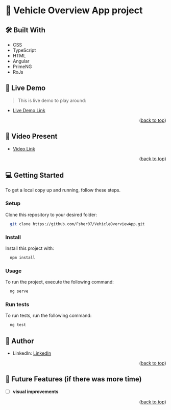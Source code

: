 <a name="readme-top"></a>

<!-- PROJECT DESCRIPTION -->

# 📖 Vehicle Overview App project <a name="about-project"></a>

## 🛠 Built With <a name="built-with"></a>

- CSS
- TypeScript
- HTML
- Angular
- PrimeNG
- RxJs

<!-- LIVE DEMO -->

## 🚀 Live Demo <a name="live-demo"></a>

> This is live demo to play around:

- [Live Demo Link](https://master--rococo-kitten-c8727e.netlify.app/sign-in)

<p align="right">(<a href="#readme-top">back to top</a>)</p>

<!-- LIVE DEMO -->

## 🚀 Video Present <a name="live-demo"></a>

- [Video Link](https://www.loom.com/share/a3333549506640b493ca8ca7ef22d75b?sid=ec5081a1-8136-483e-9868-6b82c9f05221)

<p align="right">(<a href="#readme-top">back to top</a>)</p>

<!-- GETTING STARTED -->

## 💻 Getting Started <a name="getting-started"></a>

To get a local copy up and running, follow these steps.

### Setup

Clone this repository to your desired folder:

```sh
  git clone https://github.com/Fsher07/VehicleOverviewApp.git
```

### Install

Install this project with:

```sh
  npm install
```

### Usage

To run the project, execute the following command:

```sh
  ng serve
```

### Run tests

To run tests, run the following command:

```sh
  ng test
```

<!-- AUTHORS -->

## 👥 Author <a name="authors"></a>

- LinkedIn: [LinkedIn](https://www.linkedin.com/in/fsalimhidir/)

<p align="right">(<a href="#readme-top">back to top</a>)</p>

<!-- FUTURE FEATURES -->

## 🔭 Future Features (if there was more time) <a name="future-features"></a>

- [ ] **visual improvements**

<p align="right">(<a href="#readme-top">back to top</a>)</p>

